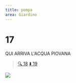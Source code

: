 ```yaml
---
title: pompa
area: Giardino
---
```

# 17
QUI ARRIVA L'ACQUA PIOVANA

> [🔍 18](18-giardino-tubo.md)
> [⬇️ 19](19-giardino-fine_est.md)

![](../_assets/loc/loc-giardino-fonte.jpg)
